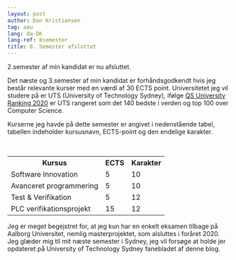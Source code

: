 ```yaml
---
layout: post
author: Dan Kristiansen
tag: aau
lang: da-DK
lang-ref: 8semester
title: 8. Semester afsluttet
---
```


2.semester af min kandidat er nu afsluttet.

Det næste og 3.semester af min kandidat er forhåndsgodkendt hvis jeg består relevante kurser med en værdi af 30 ECTS point. Universitetet jeg vil studere på er UTS (University of Technology Sydney), ifølge <a href = "https://www.uts.edu.au/about/university/facts-figures-andrankings/ratings-andrrankings ">QS University Ranking 2020</a> er UTS rangeret som det 140 bedste i verden og top 100 over Computer Science.

Kurserne jeg havde på dette semester er angivet i nedenstående tabel, tabellen indeholder kursusnavn, ECTS-point og den endelige karakter.

<table class="table">
  <tr>
    <th> Kursus </th>
    <th> ECTS </th>
    <th> Karakter </th>
  </Tr>
  <tr>
    <td> Software Innovation </td>
    <td> 5 </td>
    <td> 10 </td>
  </Tr>
  <tr>
    <td> Avanceret programmering </td>
    <td> 5 </td>
    <td> 10 </td>
  </Tr>
  <tr>
    <td> Test & Verifikation </td>
    <td> 5 </td>
    <td> 12 </td>
  </Tr>
  <tr>
    <td> PLC verifikationsprojekt </td>
    <td> 15 </td>
    <td> 12 </td>
  </tr>
</table>


Jeg er meget begejstret for, at jeg kun har en enkelt eksamen tilbage på Aalborg Universitet, nemlig masterprojektet, som alsluttes i foråret 2020. Jeg glæder mig til mit næste semester i Sydney, jeg vil forsøge at holde jer opdateret på University of Technology Sydney fanebladet af denne blog.

